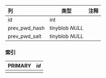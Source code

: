 | 列            | 类型            | 注释 |
| :------------ | --------------- | ---- |
| id            | int             |      |
| prev_pwd_hash | tinyblob *NULL* |      |
| prev_pwd_salt | tinyblob *NULL* |      |

### 索引

| PRIMARY | *id* |
| :------ | ---- |
|         |      |